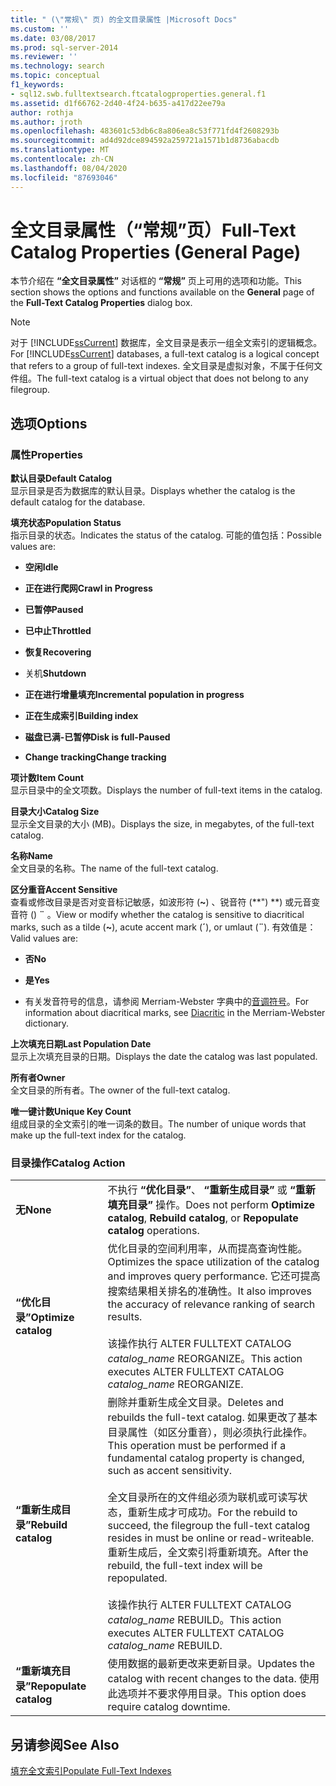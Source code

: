 ```yaml
---
title: " (\"常规\" 页) 的全文目录属性 |Microsoft Docs"
ms.custom: ''
ms.date: 03/08/2017
ms.prod: sql-server-2014
ms.reviewer: ''
ms.technology: search
ms.topic: conceptual
f1_keywords:
- sql12.swb.fulltextsearch.ftcatalogproperties.general.f1
ms.assetid: d1f66762-2d40-4f24-b635-a417d22ee79a
author: rothja
ms.author: jroth
ms.openlocfilehash: 483601c53db6c8a806ea8c53f771fd4f2608293b
ms.sourcegitcommit: ad4d92dce894592a259721a1571b1d8736abacdb
ms.translationtype: MT
ms.contentlocale: zh-CN
ms.lasthandoff: 08/04/2020
ms.locfileid: "87693046"
---
```

# <a name="full-text-catalog-properties-general-page"></a><span data-ttu-id="a0495-102">全文目录属性（“常规”页）</span><span class="sxs-lookup"><span data-stu-id="a0495-102">Full-Text Catalog Properties (General Page)</span></span>
  <span data-ttu-id="a0495-103">本节介绍在 **“全文目录属性”** 对话框的 **“常规”** 页上可用的选项和功能。</span><span class="sxs-lookup"><span data-stu-id="a0495-103">This section shows the options and functions available on the **General** page of the **Full-Text Catalog Properties** dialog box.</span></span>  
  
> [!NOTE]  
>  <span data-ttu-id="a0495-104">对于 [!INCLUDE[ssCurrent](../includes/sscurrent-md.md)] 数据库，全文目录是表示一组全文索引的逻辑概念。</span><span class="sxs-lookup"><span data-stu-id="a0495-104">For [!INCLUDE[ssCurrent](../includes/sscurrent-md.md)] databases, a full-text catalog is a logical concept that refers to a group of full-text indexes.</span></span> <span data-ttu-id="a0495-105">全文目录是虚拟对象，不属于任何文件组。</span><span class="sxs-lookup"><span data-stu-id="a0495-105">The full-text catalog is a virtual object that does not belong to any filegroup.</span></span>  
  
## <a name="options"></a><span data-ttu-id="a0495-106">选项</span><span class="sxs-lookup"><span data-stu-id="a0495-106">Options</span></span>  
  
### <a name="properties"></a><span data-ttu-id="a0495-107">属性</span><span class="sxs-lookup"><span data-stu-id="a0495-107">Properties</span></span>  
 <span data-ttu-id="a0495-108">**默认目录**</span><span class="sxs-lookup"><span data-stu-id="a0495-108">**Default Catalog**</span></span>  
 <span data-ttu-id="a0495-109">显示目录是否为数据库的默认目录。</span><span class="sxs-lookup"><span data-stu-id="a0495-109">Displays whether the catalog is the default catalog for the database.</span></span>  
  
 <span data-ttu-id="a0495-110">**填充状态**</span><span class="sxs-lookup"><span data-stu-id="a0495-110">**Population Status**</span></span>  
 <span data-ttu-id="a0495-111">指示目录的状态。</span><span class="sxs-lookup"><span data-stu-id="a0495-111">Indicates the status of the catalog.</span></span> <span data-ttu-id="a0495-112">可能的值包括：</span><span class="sxs-lookup"><span data-stu-id="a0495-112">Possible values are:</span></span>  
  
-   <span data-ttu-id="a0495-113">**空闲**</span><span class="sxs-lookup"><span data-stu-id="a0495-113">**Idle**</span></span>  
  
-   <span data-ttu-id="a0495-114">**正在进行爬网**</span><span class="sxs-lookup"><span data-stu-id="a0495-114">**Crawl in Progress**</span></span>  
  
-   <span data-ttu-id="a0495-115">**已暂停**</span><span class="sxs-lookup"><span data-stu-id="a0495-115">**Paused**</span></span>  
  
-   <span data-ttu-id="a0495-116">**已中止**</span><span class="sxs-lookup"><span data-stu-id="a0495-116">**Throttled**</span></span>  
  
-   <span data-ttu-id="a0495-117">**恢复**</span><span class="sxs-lookup"><span data-stu-id="a0495-117">**Recovering**</span></span>  
  
-   <span data-ttu-id="a0495-118">关机</span><span class="sxs-lookup"><span data-stu-id="a0495-118">**Shutdown**</span></span>  
  
-   <span data-ttu-id="a0495-119">**正在进行增量填充**</span><span class="sxs-lookup"><span data-stu-id="a0495-119">**Incremental population in progress**</span></span>  
  
-   <span data-ttu-id="a0495-120">**正在生成索引**</span><span class="sxs-lookup"><span data-stu-id="a0495-120">**Building index**</span></span>  
  
-   <span data-ttu-id="a0495-121">**磁盘已满-已暂停**</span><span class="sxs-lookup"><span data-stu-id="a0495-121">**Disk is full-Paused**</span></span>  
  
-   <span data-ttu-id="a0495-122">**Change tracking**</span><span class="sxs-lookup"><span data-stu-id="a0495-122">**Change tracking**</span></span>  
  
 <span data-ttu-id="a0495-123">**项计数**</span><span class="sxs-lookup"><span data-stu-id="a0495-123">**Item Count**</span></span>  
 <span data-ttu-id="a0495-124">显示目录中的全文项数。</span><span class="sxs-lookup"><span data-stu-id="a0495-124">Displays the number of full-text items in the catalog.</span></span>  
  
 <span data-ttu-id="a0495-125">**目录大小**</span><span class="sxs-lookup"><span data-stu-id="a0495-125">**Catalog Size**</span></span>  
 <span data-ttu-id="a0495-126">显示全文目录的大小 (MB)。</span><span class="sxs-lookup"><span data-stu-id="a0495-126">Displays the size, in megabytes, of the full-text catalog.</span></span>  
  
 <span data-ttu-id="a0495-127">**名称**</span><span class="sxs-lookup"><span data-stu-id="a0495-127">**Name**</span></span>  
 <span data-ttu-id="a0495-128">全文目录的名称。</span><span class="sxs-lookup"><span data-stu-id="a0495-128">The name of the full-text catalog.</span></span>  
  
 <span data-ttu-id="a0495-129">**区分重音**</span><span class="sxs-lookup"><span data-stu-id="a0495-129">**Accent Sensitive**</span></span>  
 <span data-ttu-id="a0495-130">查看或修改目录是否对变音标记敏感，如波形符 (**~**) 、锐音符 (\*\*") \*\*) 或元音变音符 () **¨** 。</span><span class="sxs-lookup"><span data-stu-id="a0495-130">View or modify whether the catalog is sensitive to diacritical marks, such as a tilde (**~**), acute accent mark (**´**), or umlaut (**¨**).</span></span> <span data-ttu-id="a0495-131">有效值是：</span><span class="sxs-lookup"><span data-stu-id="a0495-131">Valid values are:</span></span>  
  
-   <span data-ttu-id="a0495-132">**否**</span><span class="sxs-lookup"><span data-stu-id="a0495-132">**No**</span></span>  
  
-   <span data-ttu-id="a0495-133">**是**</span><span class="sxs-lookup"><span data-stu-id="a0495-133">**Yes**</span></span>  
  
-   <span data-ttu-id="a0495-134">有关发音符号的信息，请参阅 Merriam-Webster 字典中的[音调符号](https://www.merriam-webster.com/dictionary/diacritic)。</span><span class="sxs-lookup"><span data-stu-id="a0495-134">For information about diacritical marks, see [Diacritic](https://www.merriam-webster.com/dictionary/diacritic) in the Merriam-Webster dictionary.</span></span>  
  
 <span data-ttu-id="a0495-135">**上次填充日期**</span><span class="sxs-lookup"><span data-stu-id="a0495-135">**Last Population Date**</span></span>  
 <span data-ttu-id="a0495-136">显示上次填充目录的日期。</span><span class="sxs-lookup"><span data-stu-id="a0495-136">Displays the date the catalog was last populated.</span></span>  
  
 <span data-ttu-id="a0495-137">**所有者**</span><span class="sxs-lookup"><span data-stu-id="a0495-137">**Owner**</span></span>  
 <span data-ttu-id="a0495-138">全文目录的所有者。</span><span class="sxs-lookup"><span data-stu-id="a0495-138">The owner of the full-text catalog.</span></span>  
  
 <span data-ttu-id="a0495-139">**唯一键计数**</span><span class="sxs-lookup"><span data-stu-id="a0495-139">**Unique Key Count**</span></span>  
 <span data-ttu-id="a0495-140">组成目录的全文索引的唯一词条的数目。</span><span class="sxs-lookup"><span data-stu-id="a0495-140">The number of unique words that make up the full-text index for the catalog.</span></span>  
  
### <a name="catalog-action"></a><span data-ttu-id="a0495-141">目录操作</span><span class="sxs-lookup"><span data-stu-id="a0495-141">Catalog Action</span></span>  
  
|||  
|-|-|  
|<span data-ttu-id="a0495-142">**无**</span><span class="sxs-lookup"><span data-stu-id="a0495-142">**None**</span></span>|<span data-ttu-id="a0495-143">不执行 **“优化目录”**、 **“重新生成目录”** 或 **“重新填充目录”** 操作。</span><span class="sxs-lookup"><span data-stu-id="a0495-143">Does not perform **Optimize catalog**, **Rebuild catalog**, or **Repopulate catalog** operations.</span></span>|  
|<span data-ttu-id="a0495-144">**“优化目录”**</span><span class="sxs-lookup"><span data-stu-id="a0495-144">**Optimize catalog**</span></span>|<span data-ttu-id="a0495-145">优化目录的空间利用率，从而提高查询性能。</span><span class="sxs-lookup"><span data-stu-id="a0495-145">Optimizes the space utilization of the catalog and improves query performance.</span></span> <span data-ttu-id="a0495-146">它还可提高搜索结果相关排名的准确性。</span><span class="sxs-lookup"><span data-stu-id="a0495-146">It also improves the accuracy of relevance ranking of search results.</span></span><br /><br /> <span data-ttu-id="a0495-147">该操作执行 ALTER FULLTEXT CATALOG *catalog_name* REORGANIZE。</span><span class="sxs-lookup"><span data-stu-id="a0495-147">This action executes ALTER FULLTEXT CATALOG *catalog_name* REORGANIZE.</span></span>|  
|<span data-ttu-id="a0495-148">**“重新生成目录”**</span><span class="sxs-lookup"><span data-stu-id="a0495-148">**Rebuild catalog**</span></span>|<span data-ttu-id="a0495-149">删除并重新生成全文目录。</span><span class="sxs-lookup"><span data-stu-id="a0495-149">Deletes and rebuilds the full-text catalog.</span></span> <span data-ttu-id="a0495-150">如果更改了基本目录属性（如区分重音），则必须执行此操作。</span><span class="sxs-lookup"><span data-stu-id="a0495-150">This operation must be performed if a fundamental catalog property is changed, such as accent sensitivity.</span></span><br /><br /> <span data-ttu-id="a0495-151">全文目录所在的文件组必须为联机或可读写状态，重新生成才可成功。</span><span class="sxs-lookup"><span data-stu-id="a0495-151">For the rebuild to succeed, the filegroup the full-text catalog resides in must be online or read-writeable.</span></span> <span data-ttu-id="a0495-152">重新生成后，全文索引将重新填充。</span><span class="sxs-lookup"><span data-stu-id="a0495-152">After the rebuild, the full-text index will be repopulated.</span></span><br /><br /> <span data-ttu-id="a0495-153">该操作执行 ALTER FULLTEXT CATALOG *catalog_name* REBUILD。</span><span class="sxs-lookup"><span data-stu-id="a0495-153">This action executes ALTER FULLTEXT CATALOG *catalog_name* REBUILD.</span></span>|  
|<span data-ttu-id="a0495-154">**“重新填充目录”**</span><span class="sxs-lookup"><span data-stu-id="a0495-154">**Repopulate catalog**</span></span>|<span data-ttu-id="a0495-155">使用数据的最新更改来更新目录。</span><span class="sxs-lookup"><span data-stu-id="a0495-155">Updates the catalog with recent changes to the data.</span></span> <span data-ttu-id="a0495-156">使用此选项并不要求停用目录。</span><span class="sxs-lookup"><span data-stu-id="a0495-156">This option does require catalog downtime.</span></span>|  
  
## <a name="see-also"></a><span data-ttu-id="a0495-157">另请参阅</span><span class="sxs-lookup"><span data-stu-id="a0495-157">See Also</span></span>  
 [<span data-ttu-id="a0495-158">填充全文索引</span><span class="sxs-lookup"><span data-stu-id="a0495-158">Populate Full-Text Indexes</span></span>](../relational-databases/indexes/indexes.md)  
  
  
